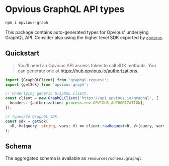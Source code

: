 # Opvious GraphQL API types

```sh
npm i opvious-graph
```

This package contains auto-generated types for Opvious' underlying GraphQL API.
Consider also using the higher level SDK exported by
[`opvious`](https://www.npmjs.com/package/opvious).

## Quickstart

> You'll need an Opvious API access token to call SDK methods. You can
> generate one at https://hub.opvious.io/authorizations.

```typescript
import {GraphQLClient} from 'graphql-request';
import {getSdk} from 'opvious-graph';

// Underlying generic GraphQL client.
const client = new GraphQLClient('https://api.opvious.io/graphql', {
  headers: {authorization: process.env.OPVIOUS_AUTHORIZATION},
});

// Typesafe GraphQL SDK.
const sdk = getSdk(
  <R, V>(query: string, vars: V) => client.rawRequest<R, V>(query, vars)
);
```

## Schema

The aggregated schema is available as `resources/schema.graphql`.
